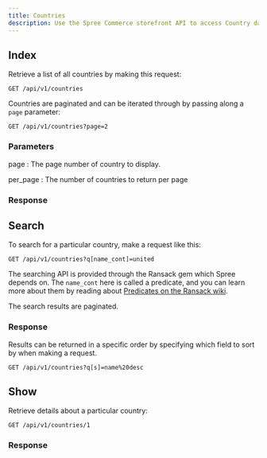 ```yaml
---
title: Countries
description: Use the Spree Commerce storefront API to access Country data.
---
```


## Index

Retrieve a list of all countries by making this request:

```
GET /api/v1/countries
```

Countries are paginated and can be iterated through by passing along a `page` parameter:

```
GET /api/v1/countries?page=2
```

### Parameters

page
: The page number of country to display.

per_page
: The number of countries to return per page

### Response

<status code="200"></status>
<json sample="countries"></json>

## Search

To search for a particular country, make a request like this:

```
GET /api/v1/countries?q[name_cont]=united
```

The searching API is provided through the Ransack gem which Spree depends on. The `name_cont` here is called a predicate, and you can learn more about them by reading about [Predicates on the Ransack wiki](https://github.com/ernie/ransack/wiki/Basic-Searching).

The search results are paginated.

### Response

<status code="200"></status>
<json sample="countries"></json>

Results can be returned in a specific order by specifying which field to sort by when making a request.

```
GET /api/v1/countries?q[s]=name%20desc
```

## Show

Retrieve details about a particular country:

```
GET /api/v1/countries/1
```

### Response

<status code="200"></status>
<json sample="country_with_state"></json>
